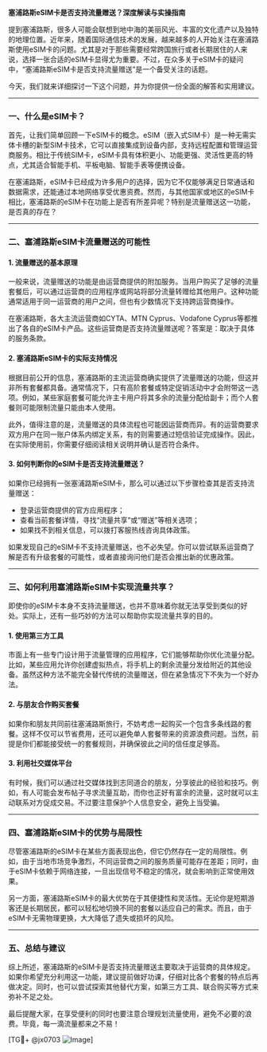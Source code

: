 **塞浦路斯eSIM卡是否支持流量赠送？深度解读与实操指南**

提到塞浦路斯，很多人可能会联想到地中海的美丽风光、丰富的文化遗产以及独特的地理位置。近年来，随着国际通信技术的发展，越来越多的人开始关注在塞浦路斯使用eSIM卡的问题。尤其是对于那些需要经常跨国旅行或者长期居住的人来说，选择一张合适的eSIM卡显得尤为重要。不过，在众多关于eSIM卡的疑问中，“塞浦路斯eSIM卡是否支持流量赠送”是一个备受关注的话题。

今天，我们就来详细探讨一下这个问题，并为你提供一份全面的解答和实用建议。

---

### 一、什么是eSIM卡？

首先，让我们简单回顾一下eSIM卡的概念。eSIM（嵌入式SIM卡）是一种无需实体卡槽的新型SIM卡技术，它可以直接集成到设备内部，支持远程配置和管理运营商服务。相比于传统SIM卡，eSIM卡具有体积更小、功能更强、灵活性更高的特点，尤其适合智能手机、平板电脑、智能手表等便携设备。

在塞浦路斯，eSIM卡已经成为许多用户的选择，因为它不仅能够满足日常通话和数据需求，还能通过本地网络享受优惠资费。然而，与其他国家或地区的eSIM卡相比，塞浦路斯的eSIM卡在功能上是否有所差异呢？特别是流量赠送这一功能，是否真的存在？

---

### 二、塞浦路斯eSIM卡流量赠送的可能性

#### 1. 流量赠送的基本原理
一般来说，流量赠送的功能是由运营商提供的附加服务。当用户购买了足够的流量套餐后，可以通过运营商的应用程序或网站将部分流量转赠给其他用户。这种功能通常适用于同一运营商的用户之间，但也有少数情况下支持跨运营商操作。

在塞浦路斯，各大主流运营商如CYTA、MTN Cyprus、Vodafone Cyprus等都推出了各自的eSIM卡产品。这些运营商是否支持流量赠送呢？答案是：取决于具体的服务条款。

#### 2. 塞浦路斯eSIM卡的实际支持情况
根据目前公开的信息，塞浦路斯的主流运营商确实提供了流量赠送的功能，但这并非所有套餐都具备。通常情况下，只有高阶套餐或特定促销活动中才会附带这一选项。例如，某些家庭套餐可能允许主卡用户将其多余的流量分配给副卡；而个人套餐则可能限制流量只能由本人使用。

此外，值得注意的是，流量赠送的具体流程也可能因运营商而异。有的运营商要求双方用户在同一账户体系内绑定关系，有的则需要通过短信验证完成操作。因此，在实际使用前，你需要仔细阅读相关说明并确认是否符合条件。

#### 3. 如何判断你的eSIM卡是否支持流量赠送？
如果你已经拥有一张塞浦路斯eSIM卡，那么可以通过以下步骤检查其是否支持流量赠送：
- 登录运营商提供的官方应用程序；
- 查看当前套餐详情，寻找“流量共享”或“赠送”等相关选项；
- 如果找不到相关信息，可以拨打客服热线咨询具体政策。

如果发现自己的eSIM卡不支持流量赠送，也不必失望。你可以尝试联系运营商了解是否有升级套餐的可能性，或者直接询问他们是否会推出新的优惠政策。

---

### 三、如何利用塞浦路斯eSIM卡实现流量共享？

即使你的eSIM卡本身不支持流量赠送，也并不意味着你就无法享受到类似的好处。实际上，还有一些巧妙的方法可以帮助你实现流量共享的目的。

#### 1. 使用第三方工具
市面上有一些专门设计用于流量管理的应用程序，它们能够帮助你优化流量分配。比如，某些应用允许你创建虚拟热点，将手机上的剩余流量分发给附近的其他设备。虽然这种方法不能完全替代传统的流量赠送，但在紧急情况下不失为一个好办法。

#### 2. 与朋友合作购买套餐
如果你和朋友共同前往塞浦路斯旅行，不妨考虑一起购买一个包含多条线路的套餐。这样不仅可以节省费用，还可以避免单人套餐带来的资源浪费问题。当然，前提是你们都能接受统一的套餐规则，并确保彼此之间的信任度足够高。

#### 3. 利用社交媒体平台
有时候，我们可以通过社交媒体找到志同道合的朋友，分享彼此的经验和技巧。例如，有人可能会发布帖子寻求流量互助，而你也正好有富余的流量，这时就可以主动联系对方促成交易。不过要注意保护个人信息安全，避免上当受骗。

---

### 四、塞浦路斯eSIM卡的优势与局限性

尽管塞浦路斯的eSIM卡在某些方面表现出色，但它仍然存在一定的局限性。例如，由于当地市场竞争激烈，不同运营商之间的服务质量可能存在差距；同时，由于eSIM卡依赖于网络连接，一旦出现信号不稳定的情况，就会影响到正常使用效果。

另一方面，塞浦路斯eSIM卡的最大优势在于其便捷性和灵活性。无论你是短期游客还是长期居民，都可以轻松地切换不同的套餐以适应自己的需求。而且，由于eSIM卡无需物理更换，大大降低了遗失或损坏的风险。

---

### 五、总结与建议

综上所述，塞浦路斯的eSIM卡是否支持流量赠送主要取决于运营商的具体规定。如果你希望充分利用这一功能，建议提前做好功课，仔细对比各个套餐的特点后再做决定。同时，也可以尝试探索其他替代方案，如第三方工具、联合购买等方式来弥补不足之处。

最后提醒大家，在享受便利的同时也要注意合理规划流量使用，避免不必要的浪费。毕竟，每一滴流量都来之不易！

[TG💪+ @jx0703 ![Image](https://github.com/user-attachments/assets/dbca1d08-cadb-493c-b0ec-ad6f7a83f270)]